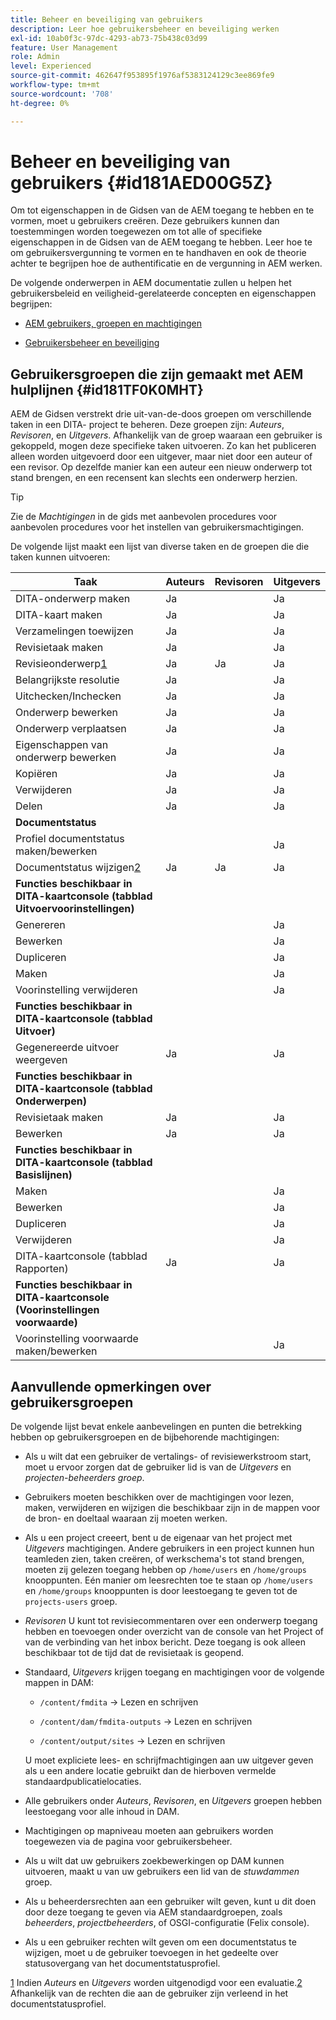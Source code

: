 ```yaml
---
title: Beheer en beveiliging van gebruikers
description: Leer hoe gebruikersbeheer en beveiliging werken
exl-id: 10ab0f3c-97dc-4293-ab73-75b438c03d99
feature: User Management
role: Admin
level: Experienced
source-git-commit: 462647f953895f1976af5383124129c3ee869fe9
workflow-type: tm+mt
source-wordcount: '708'
ht-degree: 0%

---
```


# Beheer en beveiliging van gebruikers {#id181AED00G5Z}

Om tot eigenschappen in de Gidsen van de AEM toegang te hebben en te vormen, moet u gebruikers creëren. Deze gebruikers kunnen dan toestemmingen worden toegewezen om tot alle of specifieke eigenschappen in de Gidsen van de AEM toegang te hebben. Leer hoe te om gebruikersvergunning te vormen en te handhaven en ook de theorie achter te begrijpen hoe de authentificatie en de vergunning in AEM werken.

De volgende onderwerpen in AEM documentatie zullen u helpen het gebruikersbeleid en veiligheid-gerelateerde concepten en eigenschappen begrijpen:

- [AEM gebruikers, groepen en machtigingen](https://experienceleague.adobe.com/docs/experience-manager-learn/cloud-service/accessing/aem-users-groups-and-permissions.html)

- [Gebruikersbeheer en beveiliging](https://experienceleague.adobe.com/docs/experience-manager-65/administering/security/security.html)


## Gebruikersgroepen die zijn gemaakt met AEM hulplijnen {#id181TF0K0MHT}

AEM de Gidsen verstrekt drie uit-van-de-doos groepen om verschillende taken in een DITA- project te beheren. Deze groepen zijn: *Auteurs*, *Revisoren*, en *Uitgevers*. Afhankelijk van de groep waaraan een gebruiker is gekoppeld, mogen deze specifieke taken uitvoeren. Zo kan het publiceren alleen worden uitgevoerd door een uitgever, maar niet door een auteur of een revisor. Op dezelfde manier kan een auteur een nieuw onderwerp tot stand brengen, en een recensent kan slechts een onderwerp herzien.

>[!TIP]
>
> Zie de *Machtigingen* in de gids met aanbevolen procedures voor aanbevolen procedures voor het instellen van gebruikersmachtigingen.

De volgende lijst maakt een lijst van diverse taken en de groepen die die taken kunnen uitvoeren:

| Taak | Auteurs | Revisoren | Uitgevers |
|----|-------|---------|----------|
| DITA-onderwerp maken | Ja |   | Ja |
| DITA-kaart maken | Ja |   | Ja |
| Verzamelingen toewijzen | Ja |   | Ja |
| Revisietaak maken | Ja |   | Ja |
| Revisieonderwerp[1](#fntarg_1) | Ja | Ja | Ja |
| Belangrijkste resolutie | Ja |   | Ja |
| Uitchecken/Inchecken | Ja |   | Ja |
| Onderwerp bewerken | Ja |   | Ja |
| Onderwerp verplaatsen | Ja |   | Ja |
| Eigenschappen van onderwerp bewerken | Ja |   | Ja |
| Kopiëren | Ja |   | Ja |
| Verwijderen | Ja |   | Ja |
| Delen | Ja |   | Ja |
| **Documentstatus** |
| Profiel documentstatus maken/bewerken |   |   | Ja |
| Documentstatus wijzigen[2](#fntarg_2) | Ja | Ja | Ja |
| **Functies beschikbaar in DITA-kaartconsole \(tabblad Uitvoervoorinstellingen\)** |
| Genereren |   |   | Ja |
| Bewerken |   |   | Ja |
| Dupliceren |   |   | Ja |
| Maken |   |   | Ja |
| Voorinstelling verwijderen |   |   | Ja |
| **Functies beschikbaar in DITA-kaartconsole \(tabblad Uitvoer\)** |
| Gegenereerde uitvoer weergeven | Ja |   | Ja |
| **Functies beschikbaar in DITA-kaartconsole \(tabblad Onderwerpen\)** |
| Revisietaak maken | Ja |   | Ja |
| Bewerken | Ja |   | Ja |
| **Functies beschikbaar in DITA-kaartconsole \(tabblad Basislijnen\)** |
| Maken |   |   | Ja |
| Bewerken |   |   | Ja |
| Dupliceren |   |   | Ja |
| Verwijderen |   |   | Ja |
| DITA-kaartconsole \(tabblad Rapporten\) | Ja |   | Ja |
| **Functies beschikbaar in DITA-kaartconsole \(Voorinstellingen voorwaarde\)** |
| Voorinstelling voorwaarde maken/bewerken |   |   | Ja |

## Aanvullende opmerkingen over gebruikersgroepen

De volgende lijst bevat enkele aanbevelingen en punten die betrekking hebben op gebruikersgroepen en de bijbehorende machtigingen:

- Als u wilt dat een gebruiker de vertalings- of revisiewerkstroom start, moet u ervoor zorgen dat de gebruiker lid is van de *Uitgevers* en *projecten-beheerders groep*.

- Gebruikers moeten beschikken over de machtigingen voor lezen, maken, verwijderen en wijzigen die beschikbaar zijn in de mappen voor de bron- en doeltaal waaraan zij moeten werken.

- Als u een project creeert, bent u de eigenaar van het project met *Uitgevers* machtigingen. Andere gebruikers in een project kunnen hun teamleden zien, taken creëren, of werkschema&#39;s tot stand brengen, moeten zij gelezen toegang hebben op `/home/users` en `/home/groups` knooppunten. Eén manier om leesrechten toe te staan op `/home/users` en `/home/groups` knooppunten is door leestoegang te geven tot de `projects-users` groep.

- *Revisoren* U kunt tot revisiecommentaren over een onderwerp toegang hebben en toevoegen onder overzicht van de console van het Project of van de verbinding van het inbox bericht. Deze toegang is ook alleen beschikbaar tot de tijd dat de revisietaak is geopend.

- Standaard, *Uitgevers* krijgen toegang en machtigingen voor de volgende mappen in DAM:

   - `/content/fmdita` -\> Lezen en schrijven

   - `/content/dam/fmdita-outputs` -\> Lezen en schrijven

   - `/content/output/sites` -\> Lezen en schrijven

  U moet expliciete lees- en schrijfmachtigingen aan uw uitgever geven als u een andere locatie gebruikt dan de hierboven vermelde standaardpublicatielocaties.

- Alle gebruikers onder *Auteurs*, *Revisoren*, en *Uitgevers* groepen hebben leestoegang voor alle inhoud in DAM.

- Machtigingen op mapniveau moeten aan gebruikers worden toegewezen via de pagina voor gebruikersbeheer.

- Als u wilt dat uw gebruikers zoekbewerkingen op DAM kunnen uitvoeren, maakt u van uw gebruikers een lid van de *stuwdammen* groep.

- Als u beheerdersrechten aan een gebruiker wilt geven, kunt u dit doen door deze toegang te geven via AEM standaardgroepen, zoals *beheerders*, *projectbeheerders*, of OSGI-configuratie \(Felix console\).

- Als u een gebruiker rechten wilt geven om een documentstatus te wijzigen, moet u de gebruiker toevoegen in het gedeelte over statusovergang van het documentstatusprofiel.

[1](#fnsrc_1) Indien *Auteurs* en *Uitgevers* worden uitgenodigd voor een evaluatie.[2](#fnsrc_2) Afhankelijk van de rechten die aan de gebruiker zijn verleend in het documentstatusprofiel.
